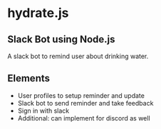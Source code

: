 # hydrate.js
## Slack Bot using Node.js

A slack bot to remind user about drinking water. 

## Elements
- User profiles to setup reminder and update
- Slack bot to send reminder and take feedback
- Sign in with slack
- Additional: can implement for discord as well
